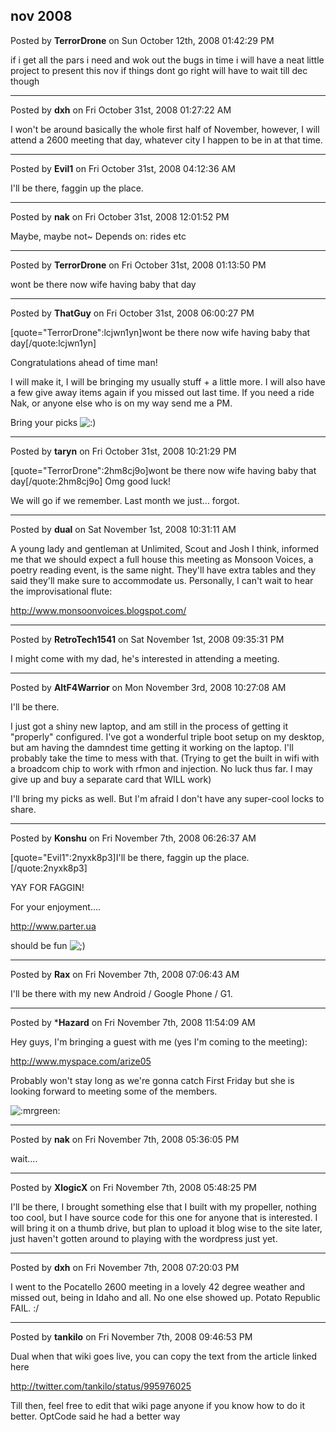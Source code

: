 ## nov 2008
Posted by **TerrorDrone** on Sun October 12th, 2008 01:42:29 PM

if i get all the pars i need and wok out the bugs in time i will have a neat little project to present this nov if things dont go right will have to wait till dec though

--------------------------------------------------------------------------------

Posted by **dxh** on Fri October 31st, 2008 01:27:22 AM

I won't be around basically the whole first half of November, however, I will attend a 2600 meeting that day, whatever city I happen to be in at that time.

--------------------------------------------------------------------------------

Posted by **Evil1** on Fri October 31st, 2008 04:12:36 AM

I'll be there, faggin up the place.

--------------------------------------------------------------------------------

Posted by **nak** on Fri October 31st, 2008 12:01:52 PM

Maybe, maybe not~
Depends on: rides etc

--------------------------------------------------------------------------------

Posted by **TerrorDrone** on Fri October 31st, 2008 01:13:50 PM

wont be there now 
wife having baby that day

--------------------------------------------------------------------------------

Posted by **ThatGuy** on Fri October 31st, 2008 06:00:27 PM

[quote="TerrorDrone":lcjwn1yn]wont be there now 
wife having baby that day[/quote:lcjwn1yn]

Congratulations ahead of time man!

I will make it, I will be bringing my usually stuff + a little more. I will also have a few give away items again if you missed out last time. If you need a ride Nak, or anyone else who is on my way send me a PM. 

Bring your picks <!-- s:) --><img src="{SMILIES_PATH}/icon_e_smile.gif" alt=":)" title="Smile" /><!-- s:) -->

--------------------------------------------------------------------------------

Posted by **taryn** on Fri October 31st, 2008 10:21:29 PM

[quote="TerrorDrone":2hm8cj9o]wont be there now 
wife having baby that day[/quote:2hm8cj9o]
Omg good luck!

We will go if we remember. Last month we just... forgot.

--------------------------------------------------------------------------------

Posted by **dual** on Sat November 1st, 2008 10:31:11 AM

A young lady and gentleman at Unlimited, Scout and Josh I think, informed me that we should expect a full house this meeting as Monsoon Voices, a poetry reading event, is the same night. They'll have extra tables and they said they'll make sure to accommodate us. Personally, I can't wait to hear the improvisational flute:

<!-- m --><a class="postlink" href="http://www.monsoonvoices.blogspot.com/">http://www.monsoonvoices.blogspot.com/</a><!-- m -->

--------------------------------------------------------------------------------

Posted by **RetroTech1541** on Sat November 1st, 2008 09:35:31 PM

I might come with my dad, he's interested in attending a meeting.

--------------------------------------------------------------------------------

Posted by **AltF4Warrior** on Mon November 3rd, 2008 10:27:08 AM

I'll be there. 

I just got a shiny new laptop, and am still in the process of getting it "properly" configured. I've got a wonderful triple boot setup on my desktop, but am having the damndest time getting it working on the laptop. I'll probably take the time to mess with that. (Trying to get the built in wifi with a broadcom chip to work with rfmon and injection. No luck thus far. I may give up and buy a separate card that WILL work)

I'll bring my picks as well. But I'm afraid I don't have any super-cool locks to share.

--------------------------------------------------------------------------------

Posted by **Konshu** on Fri November 7th, 2008 06:26:37 AM

[quote="Evil1":2nyxk8p3]I'll be there, faggin up the place.[/quote:2nyxk8p3]


YAY FOR FAGGIN!

For your enjoyment....


<!-- m --><a class="postlink" href="http://www.parter.ua">http://www.parter.ua</a><!-- m -->

should be fun <!-- s;) --><img src="{SMILIES_PATH}/icon_e_wink.gif" alt=";)" title="Wink" /><!-- s;) -->

--------------------------------------------------------------------------------

Posted by **Rax** on Fri November 7th, 2008 07:06:43 AM

I'll be there with my new Android / Google Phone / G1.

--------------------------------------------------------------------------------

Posted by ***Hazard** on Fri November 7th, 2008 11:54:09 AM

Hey guys, I'm bringing a guest with me (yes I'm coming to the meeting):

<http://www.myspace.com/arize05>

Probably won't stay long as we're gonna catch First Friday but she is looking forward to meeting some of the members.

 <!-- s:mrgreen: --><img src="{SMILIES_PATH}/icon_mrgreen.gif" alt=":mrgreen:" title="Mr. Green" /><!-- s:mrgreen: -->

--------------------------------------------------------------------------------

Posted by **nak** on Fri November 7th, 2008 05:36:05 PM

wait....

--------------------------------------------------------------------------------

Posted by **XlogicX** on Fri November 7th, 2008 05:48:25 PM

I'll be there, I brought something else that I built with my propeller, nothing too cool, but I have source code for this one for anyone that is interested. I will bring it on a thumb drive, but plan to upload it blog wise to the site later, just haven't gotten around to playing with the wordpress just yet.

--------------------------------------------------------------------------------

Posted by **dxh** on Fri November 7th, 2008 07:20:03 PM

I went to the Pocatello 2600 meeting in a lovely 42 degree weather and missed out, being in Idaho and all.  No one else showed up.  Potato Republic FAIL. :/

--------------------------------------------------------------------------------

Posted by **tankilo** on Fri November 7th, 2008 09:46:53 PM

Dual when that wiki goes live, you can copy the text from the article linked here

<!-- m --><a class="postlink" href="http://twitter.com/tankilo/status/995976025">http://twitter.com/tankilo/status/995976025</a><!-- m -->

Till then, feel free to edit that wiki page anyone if you know how to do it better. OptCode said he had a better way
